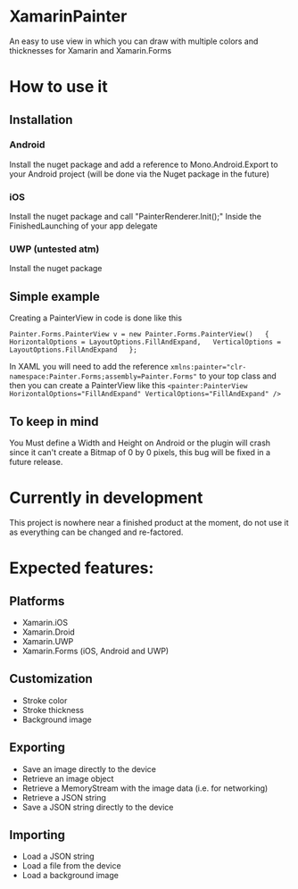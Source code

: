 # XamarinPainter
An easy to use view in which you can draw with multiple colors and thicknesses for Xamarin and Xamarin.Forms

# How to use it
## Installation
### Android
Install the nuget package and add a reference to Mono.Android.Export to your Android project (will be done via the Nuget package in the future)
### iOS
Install the nuget package and call "PainterRenderer.Init();" Inside the FinishedLaunching of your app delegate
### UWP (untested atm)
Install the nuget package
## Simple example
Creating a PainterView in code is done like this

`Painter.Forms.PainterView v = new Painter.Forms.PainterView()  
{  
  HorizontalOptions = LayoutOptions.FillAndExpand,  
  VerticalOptions = LayoutOptions.FillAndExpand  
};  `

In XAML you will need to add the reference `xmlns:painter="clr-namespace:Painter.Forms;assembly=Painter.Forms"` to your top class and then you can create a PainterView like this `<painter:PainterView HorizontalOptions="FillAndExpand" VerticalOptions="FillAndExpand" />`
## To keep in mind
You Must define a Width and Height on Android or the plugin will crash since it can't create a Bitmap of 0 by 0 pixels, this bug will be fixed in a future release.


# Currently in development
This project is nowhere near a finished product at the moment, do not use it as everything can be changed and re-factored.

# Expected features:
## Platforms
* Xamarin.iOS
* Xamarin.Droid
* Xamarin.UWP
* Xamarin.Forms (iOS, Android and UWP)

## Customization
* Stroke color
* Stroke thickness
* Background image

## Exporting
* Save an image directly to the device
* Retrieve an image object
* Retrieve a MemoryStream with the image data (i.e. for networking)
* Retrieve a JSON string
* Save a JSON string directly to the device

## Importing
* Load a JSON string
* Load a file from the device
* Load a background image
